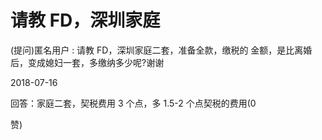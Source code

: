 # 请教 FD，深圳家庭

(提问)匿名用户 : 请教 FD，深圳家庭二套，准备全款，缴税的 金额，是比离婚后，变成媳妇一套，多缴纳多少呢?谢谢

2018-07-16

回答：家庭二套，契税费用 3 个点，多 1.5-2 个点契税的费用(0

赞)